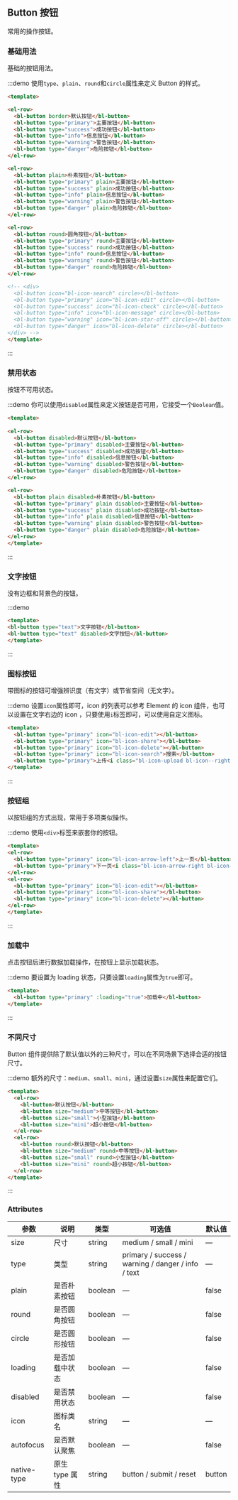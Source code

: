 ## Button 按钮
常用的操作按钮。

### 基础用法

基础的按钮用法。

:::demo 使用`type`、`plain`、`round`和`circle`属性来定义 Button 的样式。

```html
<template>

<el-row>
  <bl-button border>默认按钮</bl-button>
  <bl-button type="primary">主要按钮</bl-button>
  <bl-button type="success">成功按钮</bl-button>
  <bl-button type="info">信息按钮</bl-button>
  <bl-button type="warning">警告按钮</bl-button>
  <bl-button type="danger">危险按钮</bl-button>
</el-row>

<el-row>
  <bl-button plain>朴素按钮</bl-button>
  <bl-button type="primary" plain>主要按钮</bl-button>
  <bl-button type="success" plain>成功按钮</bl-button>
  <bl-button type="info" plain>信息按钮</bl-button>
  <bl-button type="warning" plain>警告按钮</bl-button>
  <bl-button type="danger" plain>危险按钮</bl-button>
</el-row>

<el-row>
  <bl-button round>圆角按钮</bl-button>
  <bl-button type="primary" round>主要按钮</bl-button>
  <bl-button type="success" round>成功按钮</bl-button>
  <bl-button type="info" round>信息按钮</bl-button>
  <bl-button type="warning" round>警告按钮</bl-button>
  <bl-button type="danger" round>危险按钮</bl-button>
</el-row>

<!-- <div>
  <bl-button icon="bl-icon-search" circle></bl-button>
  <bl-button type="primary" icon="bl-icon-edit" circle></bl-button>
  <bl-button type="success" icon="bl-icon-check" circle></bl-button>
  <bl-button type="info" icon="bl-icon-message" circle></bl-button>
  <bl-button type="warning" icon="bl-icon-star-off" circle></bl-button>
  <bl-button type="danger" icon="bl-icon-delete" circle></bl-button>
</div> -->
</template>
```
:::

### 禁用状态

按钮不可用状态。

:::demo 你可以使用`disabled`属性来定义按钮是否可用，它接受一个`Boolean`值。

```html
<template>
  
<el-row>
  <bl-button disabled>默认按钮</bl-button>
  <bl-button type="primary" disabled>主要按钮</bl-button>
  <bl-button type="success" disabled>成功按钮</bl-button>
  <bl-button type="info" disabled>信息按钮</bl-button>
  <bl-button type="warning" disabled>警告按钮</bl-button>
  <bl-button type="danger" disabled>危险按钮</bl-button>
</el-row>

<el-row>
  <bl-button plain disabled>朴素按钮</bl-button>
  <bl-button type="primary" plain disabled>主要按钮</bl-button>
  <bl-button type="success" plain disabled>成功按钮</bl-button>
  <bl-button type="info" plain disabled>信息按钮</bl-button>
  <bl-button type="warning" plain disabled>警告按钮</bl-button>
  <bl-button type="danger" plain disabled>危险按钮</bl-button>
</el-row>
</template>
```
:::

### 文字按钮

没有边框和背景色的按钮。

:::demo
```html
<template>
<bl-button type="text">文字按钮</bl-button>
<bl-button type="text" disabled>文字按钮</bl-button>
</template>
```
:::

### 图标按钮

带图标的按钮可增强辨识度（有文字）或节省空间（无文字）。

:::demo 设置`icon`属性即可，icon 的列表可以参考 Element 的 icon 组件，也可以设置在文字右边的 icon ，只要使用`i`标签即可，可以使用自定义图标。

```html
<template>
  <bl-button type="primary" icon="bl-icon-edit"></bl-button>
  <bl-button type="primary" icon="bl-icon-share"></bl-button>
  <bl-button type="primary" icon="bl-icon-delete"></bl-button>
  <bl-button type="primary" icon="bl-icon-search">搜索</bl-button>
  <bl-button type="primary">上传<i class="bl-icon-upload bl-icon--right"></i></bl-button>
</template>
```
:::

### 按钮组

以按钮组的方式出现，常用于多项类似操作。

:::demo 使用`<div>`标签来嵌套你的按钮。

```html
<template>
<el-row>
  <bl-button type="primary" icon="bl-icon-arrow-left">上一页</bl-button>
  <bl-button type="primary">下一页<i class="bl-icon-arrow-right bl-icon--right"></i></bl-button>
</el-row>
<el-row>
  <bl-button type="primary" icon="bl-icon-edit"></bl-button>
  <bl-button type="primary" icon="bl-icon-share"></bl-button>
  <bl-button type="primary" icon="bl-icon-delete"></bl-button>
</el-row>
</template>
```
:::

### 加载中

点击按钮后进行数据加载操作，在按钮上显示加载状态。

:::demo 要设置为 loading 状态，只要设置`loading`属性为`true`即可。

```html
<template>
  <bl-button type="primary" :loading="true">加载中</bl-button>
</template>
```
:::

### 不同尺寸

Button 组件提供除了默认值以外的三种尺寸，可以在不同场景下选择合适的按钮尺寸。

:::demo 额外的尺寸：`medium`、`small`、`mini`，通过设置`size`属性来配置它们。

```html
<template>
  <el-row>
    <bl-button>默认按钮</bl-button>
    <bl-button size="medium">中等按钮</bl-button>
    <bl-button size="small">小型按钮</bl-button>
    <bl-button size="mini">超小按钮</bl-button>
  </el-row>
  <el-row>
    <bl-button round>默认按钮</bl-button>
    <bl-button size="medium" round>中等按钮</bl-button>
    <bl-button size="small" round>小型按钮</bl-button>
    <bl-button size="mini" round>超小按钮</bl-button>
  </el-row>
</template>
```
:::

### Attributes
| 参数      | 说明    | 类型      | 可选值       | 默认值   |
|---------- |-------- |---------- |-------------  |-------- |
| size     | 尺寸   | string  |   medium / small / mini            |    —     |
| type     | 类型   | string    |   primary / success / warning / danger / info / text |     —    |
| plain     | 是否朴素按钮   | boolean    | — | false   |
| round     | 是否圆角按钮   | boolean    | — | false   |
| circle     | 是否圆形按钮   | boolean    | — | false   |
| loading     | 是否加载中状态   | boolean    | — | false   |
| disabled  | 是否禁用状态    | boolean   | —   | false   |
| icon  | 图标类名 | string   |  —  |  —  |
| autofocus  | 是否默认聚焦 | boolean   |  —  |  false  |
| native-type | 原生 type 属性 | string | button / submit / reset | button |
